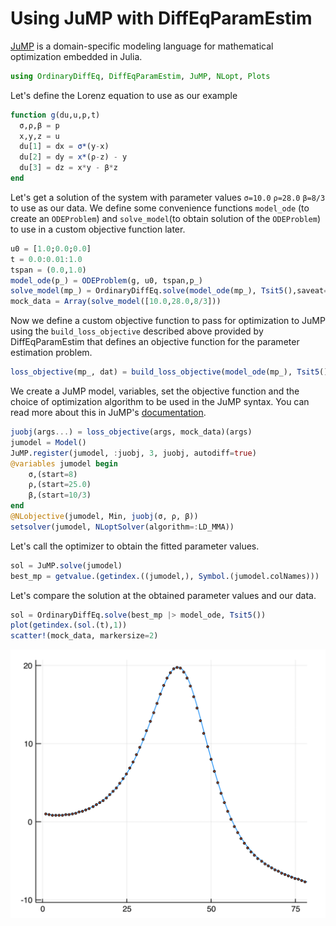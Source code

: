 # Using JuMP with DiffEqParamEstim

[JuMP](https://jump.dev/) is a domain-specific modeling language
for mathematical optimization embedded in Julia.

```julia
using OrdinaryDiffEq, DiffEqParamEstim, JuMP, NLopt, Plots
```
Let's define the Lorenz equation to use as our example

```julia
function g(du,u,p,t)
  σ,ρ,β = p
  x,y,z = u
  du[1] = dx = σ*(y-x)
  du[2] = dy = x*(ρ-z) - y
  du[3] = dz = x*y - β*z
end
```

Let's get a solution of the system with parameter values `σ=10.0` `ρ=28.0` `β=8/3` to use as our
data. We define some convenience functions `model_ode` (to create an `ODEProblem`) and `solve_model`(to obtain
solution of the `ODEProblem`) to use in a custom objective function later.

```julia
u0 = [1.0;0.0;0.0]
t = 0.0:0.01:1.0
tspan = (0.0,1.0)
model_ode(p_) = ODEProblem(g, u0, tspan,p_)
solve_model(mp_) = OrdinaryDiffEq.solve(model_ode(mp_), Tsit5(),saveat=0.01)
mock_data = Array(solve_model([10.0,28.0,8/3]))
```
Now we define a custom objective function to pass for optimization to JuMP using
the `build_loss_objective` described above provided by DiffEqParamEstim that defines an objective
function for the parameter estimation problem.

```julia
loss_objective(mp_, dat) = build_loss_objective(model_ode(mp_), Tsit5(), L2Loss(t,dat))
```

We create a JuMP model, variables, set the objective function and the choice of
optimization algorithm to be used in the JuMP syntax. You can read more about this in
JuMP's [documentation](http://www.juliaopt.org/JuMP.jl/0.18/index.html).

```julia
juobj(args...) = loss_objective(args, mock_data)(args)
jumodel = Model()
JuMP.register(jumodel, :juobj, 3, juobj, autodiff=true)
@variables jumodel begin
    σ,(start=8)
    ρ,(start=25.0)
    β,(start=10/3)
end
@NLobjective(jumodel, Min, juobj(σ, ρ, β))
setsolver(jumodel, NLoptSolver(algorithm=:LD_MMA))
```

Let's call the optimizer to obtain the fitted parameter values.

```julia
sol = JuMP.solve(jumodel)
best_mp = getvalue.(getindex.((jumodel,), Symbol.(jumodel.colNames)))
```
Let's compare the solution at the obtained parameter values and our data.

```julia
sol = OrdinaryDiffEq.solve(best_mp |> model_ode, Tsit5())
plot(getindex.(sol.(t),1))
scatter!(mock_data, markersize=2)
```
![jumpestimationplot](../assets/jumpestimationplot.png)

